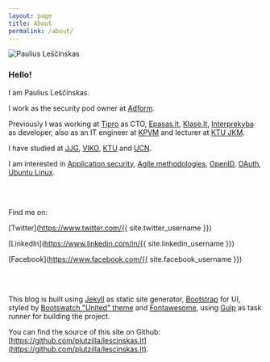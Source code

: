 ```yaml
---
layout: page
title: About
permalink: /about/
---
```


<img src="http://www.gravatar.com/avatar/fda0d2e32e4327bf0698141fb8d98a66?s=256" alt="Paulius Leščinskas" class="img-thumbnail" />

### Hello!

I am Paulius Leščinskas.

I work as the security pod owner at [Adform][adform-link].

Previously I was working at [Tipro][tipro-link] as CTO, [Epasas.lt][epasas-link], [Klase.lt][klase-link], [Interprekyba][interprekyba-link] as developer,
also as an IT engineer at [KPVM][kpvm-link] and lecturer at [KTU JKM][jkm-link].

I have studied at [JJG][jjg-link], [VIKO][viko-link], [KTU][ktu-link] and [UCN][noea-link].

I am interested in [Application security][owasp-link], [Agile methodologies][agile-link], [OpenID][openid-link], [OAuth][oauth-link], [Ubuntu Linux][ubuntu-link].

<br /><br />

Find me on:

<i class="fa fa-twitter"></i> [Twitter](https://www.twitter.com/{{ site.twitter_username }})

<i class="fa fa-linkedin"></i> [LinkedIn](https://www.linkedin.com/in/{{ site.linkedin_username }})

<i class="fa fa-facebook"></i> [Facebook](https://www.facebook.com/{{ site.facebook_username }})

<br /><br />

This blog is built using [Jekyll][jekyll-link] as static site generator,
[Bootstrap][bootstrap-link] for UI, styled by [Bootswatch "United" theme][bootswatch-link] and [Fontawesome][fontawesome-link], using [Gulp][gulp-link] as task runner for building the project.

You can find the source of this site on Github: [https://github.com/plutzilla/lescinskas.lt](https://github.com/plutzilla/lescinskas.lt).

[profile-photo]: http://www.gravatar.com/avatar/fda0d2e32e4327bf0698141fb8d98a66?s=256

[jjg-link]: http://www.jjanonis.su.lt
[ktu-link]: http://www.ktu.lt
[viko-link]: http://eif.viko.lt
[noea-link]: http://www.ucn.dk

[jkm-link]: http://www.jkm.lt
[kpvm-link]: http://www.mpcentras.lt
[interprekyba-link]: http://www.interprekyba.lt
[klase-link]: http://www.klase.lt
[epasas-link]: http://www.epasas.lt
[tipro-link]: http://www.tipro.lt
[adform-link]: http://www.adform.com

[ubuntu-link]: http://www.ubuntu.com
[owasp-link]: http://www.owasp.org
[openid-link]: http://www.openid.org
[oauth-link]: http://www.oauth.net
[agile-link]: http://www.agile.lt

[jekyll-link]: http://jekyllrb.com/
[gulp-link]: http://gulpjs.com/
[bootstrap-link]: http://getbootstrap.com/
[bootswatch-link]: http://bootswatch.com/
[fontawesome-link]: http://fontawesome.io/